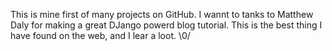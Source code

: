This is mine first of many projects on GitHub.
I wannt to tanks to Matthew Daly for making a great DJango powerd blog tutorial.
This is the best thing I have found on the web, and I lear a loot.
\0/
